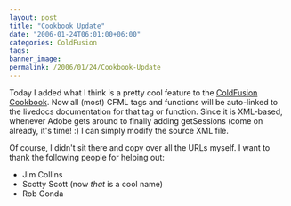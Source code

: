 ```yaml
---
layout: post
title: "Cookbook Update"
date: "2006-01-24T06:01:00+06:00"
categories: ColdFusion 
tags: 
banner_image: 
permalink: /2006/01/24/Cookbook-Update
---
```


Today I added what I think is a pretty cool feature to the <a href="http://www.coldfusioncookbook.com">ColdFusion Cookbook</a>. Now all (most) CFML tags and functions will be auto-linked to the livedocs documentation for that tag or function. Since it is XML-based, whenever Adobe gets around to finally adding getSessions (come on already, it's time! :) I can simply modify the source XML file.

Of course, I didn't sit there and copy over all the URLs myself. I want to thank the following people for helping out:

<ul>
<li>Jim Collins
<li>Scotty Scott (now <i>that</i> is a cool name)
<li>Rob Gonda
</ul>